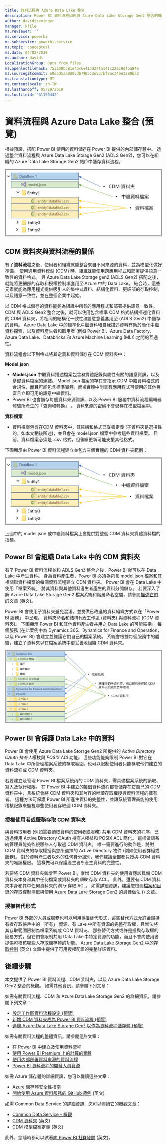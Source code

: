 ```yaml
---
title: 資料流程與 Azure Data Lake 整合
description: Power BI 資料流程如何與 Azure Data Lake Storage Gen2 整合的概觀
author: davidiseminger
manager: kfile
ms.reviewer: ''
ms.service: powerbi
ms.subservice: powerbi-service
ms.topic: conceptual
ms.date: 04/02/2019
ms.author: davidi
LocalizationGroup: Data from files
ms.openlocfilehash: 7532b0b381e43c6e413d27fa141c22e58dfba84e
ms.sourcegitcommit: 60dad5aa0d85db790553e537bf8ac34ee3289ba3
ms.translationtype: MT
ms.contentlocale: zh-TW
ms.lasthandoff: 05/29/2019
ms.locfileid: "61150442"
---
```

# <a name="dataflows-and-azure-data-lake-integration-preview"></a>資料流程與 Azure Data Lake 整合 (預覽)

根據預設，搭配 Power BI 使用的資料儲存在 Power BI 提供的內部儲存體中。 透過整合資料流程與 Azure Data Lake Storage Gen2 (ADLS Gen2)，您可以在組織的 Azure Data Lake Storage Gen2 帳戶中儲存資料流程。 

![Azure 儲存體中的資料流程](media/service-dataflows-azure-data-lake-integration/dataflows-azure-integration_01.jpg)

## <a name="how-cdm-folders-relate-to-dataflows"></a>CDM 資料夾與資料流程的關係

有了**資料流程**之後，使用者和組織就能整合來自不同來源的資料，並為模型化做好準備。 使用通用資料模型 (CDM) 時，組織就能使用跨應用程式和部署提供語意一致性的資料格式。 與 Azure Data Lake Storage gen2 (ADLS Gen2) 搭配之後，就能將更細部的存取和授權控制項套用至 Azure 中的 Data Lake。 結合時，這些元素就能為應用程式提供吸引人的集中式資料、結構化資料、更細部的存取控制，以及語意一致性，並在整個企業中起始。

以 CDM 格式儲存的資料能夠為組織中所有的應用程式和部署提供語意一致性。 CDM 與 ADLS Gen2 整合之後，就可以使用包含標準 CDM 格式結構描述化資料的 CDM 資料夾，將相同的結構化一致性和語意意義套用至 (ADLS Gen2) 中儲存的資料。 Azure Data Lake 中的標準化中繼資料和自我描述資料有助於簡化中繼資料探索，以及資料產生者和取用者 (例如 Power BI、Azure Data Factory、Azure Data Lake、Databricks 和 Azure Machine Learning (ML)) 之間的互通性。 

資料流程會以下列格式將其定義和資料儲存在 CDM 資料夾中：

**Model.json**
* **Model.json** 中繼資料描述檔案包含和實體記錄與屬性有關的語意資訊，以及基礎資料檔案的連結。 Model.json 檔案的存在會指示 CDM 中繼資料格式的合規性，而且可能包含標準實體，而該實體中則具有應用程式可使用的其他豐富且立即可用的語意中繼資料。
* Power BI 也會儲存每個資料來源資訊，以及.Power BI 服務中資料流程編輯器體驗所產生的「查詢和轉換」  。 資料來源的密碼不會儲存在模型檔案中。

**資料檔案**
* 資料檔案包含在CDM 資料夾中，其結構和格式已妥善定義 (子資料夾是選擇性的，如本文稍後所述)，並且會在 model.json 檔案中參考這些資料檔案。 目前，資料檔案必須是 .csv 格式，但後續更新可能支援其他格式。 

下圖顯示由 Power BI 資料流程建立並包含三個實體的 CDM 資料夾範例：

![Azure 儲存體中的資料流程](media/service-dataflows-azure-data-lake-integration/dataflows-azure-integration_01.jpg)

上圖中的 model.json 或中繼資料檔案上會提供對整個 CDM 資料夾實體資料檔的指標。

## <a name="power-bi-organizes-cdm-folders-in-the-data-lake"></a>Power BI 會組織 Data Lake 中的 CDM 資料夾

有了 Power BI 資料流程並和 ADLS Gen2 整合之後，Power BI 就可以在 Data Lake 中產生資料。 身為資料產生者，Power BI 必須為包含 model.json 檔案和其相關聯資料檔案的每個資料流程建立 CDM 資料夾。 Power BI 會在 Data Lake 中使用「檔案系統」  將其資料與其他資料產生者產生的資料分開儲存。 若要深入了解 Azure Data Lake Storage Gen2 檔案系統和階層命名空間，請參閱[描述它們的文章](https://docs.microsoft.com/azure/storage/data-lake-storage/namespace) \(英文\)。

Power BI 會使用子資料夾避免混淆，並提供已改進的資料組織方式以在「Power BI 服務」  中呈現。 資料夾命名和結構代表工作區 (資料夾) 與資料流程 (CDM 資料夾)。 下圖顯示 Power BI 和其他資料產生者共用之 Data Lake 的可能結構。 每個服務 (在此案例中為 Dynamics 365、Dynamics for Finance and Operation，以及 Power BI) 會建立並維護它們自己的檔案系統。 系統會根據每個服務中的體驗，建立子資料夾以在檔案系統中更妥善地組織 CDM 資料夾。 

![來自 Azure 儲存體中各種服務的資料流程](media/service-dataflows-azure-data-lake-integration/dataflows-azure-integration_02.jpg)

## <a name="power-bi-protects-data-in-the-data-lake"></a>Power BI 會保護 Data Lake 中的資料

Power BI 會使用 Azure Data Lake Storage Gen2 所提供的 *Active Directory OAuth 持有人*權杖與 *POSIX ACl* 功能。 這些功能能夠限制 Power BI 對它在 Data Lake 中所管理檔案系統的存取範圍，也可以限制使用者只能存取他們建立的資料流程或 CDM 資料夾。 

若要建立及管理 Power BI 檔案系統內的 CDM 資料夾，需具備檔案系統的讀取、寫入及執行權限。 在 Power BI 中建立的每個資料流程都會儲存在它自己的 CDM 資料夾中，且系統會將 CDM 資料夾和其內容的唯讀存取權授與資料流程的擁有者。 這種方法可保護 Power BI 所產生資料的完整性，並讓系統管理員能夠使用稽核記錄來監視哪些使用者存取過 CDM 資料夾。 

### <a name="authorizing-users-or-services-for-cdm-folders"></a>授權使用者或服務存取 CDM 資料夾

與資料取用者 (例如需要讀取資料的使用者或服務) 共用 CDM 資料夾的程序，已透過使用 Active Directory OAuth 持有人權杖和 POSIX ACL 簡化。 這樣做讓系統管理員能夠監視哪些人存取過 CDM 資料夾。 唯一需要進行的動作是，將對 CDM 資料夾的存取權授與您所選擇的 Active Directory 物件 (例如使用者群組或服務)。 對於資料產生者以外的任何身分識別，我們建議全部都只授與 CDM 資料夾的唯讀權限。 這樣做可以保護產生者所產生資料的完整性。

若要將 CDM 資料夾新增至 Power BI，新增 CDM 資料夾的使用者應該具備 CDM 資料夾本身和其中任何檔案或資料夾的*讀取* 存取 ACL。 此外，還要有 CDM 資料夾本身和其中任何資料夾的*執行* 存取 ACL。 如需詳細資訊，建議您檢閱[檔案和目錄的存取控制清單](https://docs.microsoft.com/azure/storage/blobs/data-lake-storage-access-control#access-control-lists-on-files-and-directories)與[使用 Azure Data Lake Storage Gen2 的最佳做法](https://docs.microsoft.com/azure/storage/blobs/data-lake-storage-best-practices) () 文章。


### <a name="alternative-forms-of-authorization"></a>授權替代形式

Power BI 外部的人員或服務也可以利用授權替代形式，這些替代方式允許金鑰持有者存取帳戶中的「所有」  資源、有 Lake 中所有資源的完整存取權，且無法將其存取範圍限制為檔案系統或 CDM 資料夾。 那些替代方式或許是授與存取權的簡易方式，但它們會限制共用 Data Lake 中特定資源的功能，而且不會向使用者提供可稽核哪些人存取儲存體的功能。 [Azure Data Lake Storage Gen2 中的存取控制](https://docs.microsoft.com/azure/storage/blobs/data-lake-storage-access-control
) \(英文\) 文章中提供了可用授權配置的完整詳細資料。


## <a name="next-steps"></a>後續步驟

本文提供了 Power BI 資料流程、CDM 資料夾，以及 Azure Data Lake Storage Gen2 整合的概觀。 如需其他資訊，請參閱下列文章：

如需有關資料流程、CDM 和 Azure Data Lake Storage Gen2 的詳細資訊，請參閱下列文章：

* [設定工作區資料流程設定 (預覽)](service-dataflows-configure-workspace-storage-settings.md)
* [新增 CDM 資料夾成為 Power BI 資料流程 (預覽)](service-dataflows-add-cdm-folder.md)
* [連線 Azure Data Lake Storage Gen2 以作為資料流程儲存體 (預覽)](service-dataflows-connect-azure-data-lake-storage-gen2.md)

如需有關資料流程的整體資訊，請參閱這些文章：

* [在 Power BI 中建立及使用資料流程](service-dataflows-create-use.md)
* [使用 Power BI Premium 上的計算的實體](service-dataflows-computed-entities-premium.md)
* [使用內部部署資料來源的資料流程](service-dataflows-on-premises-gateways.md)
* [Power BI 資料流程的開發人員資源](service-dataflows-developer-resources.md)

如需 Azure 儲存體的詳細資訊，您可以閱讀這些文章：
* [Azure 儲存體安全性指南](https://docs.microsoft.com/azure/storage/common/storage-security-guide)
* [開始使用 Azure 資料服務的 GitHub 範例](https://aka.ms/cdmadstutorial) \(英文\)

如需 Common Data Service 的詳細資訊，您可以閱讀它的概觀文章：
* [Common Data Service - 概觀](https://docs.microsoft.com/powerapps/common-data-model/overview)
* [CDM 資料夾](https://go.microsoft.com/fwlink/?linkid=2045304) \(英文\)
* [CDM 模型檔案定義](https://go.microsoft.com/fwlink/?linkid=2045521) \(英文\)

此外，您隨時都可以試著[向 Power BI 社群發問](http://community.powerbi.com/) \(英文\)。
